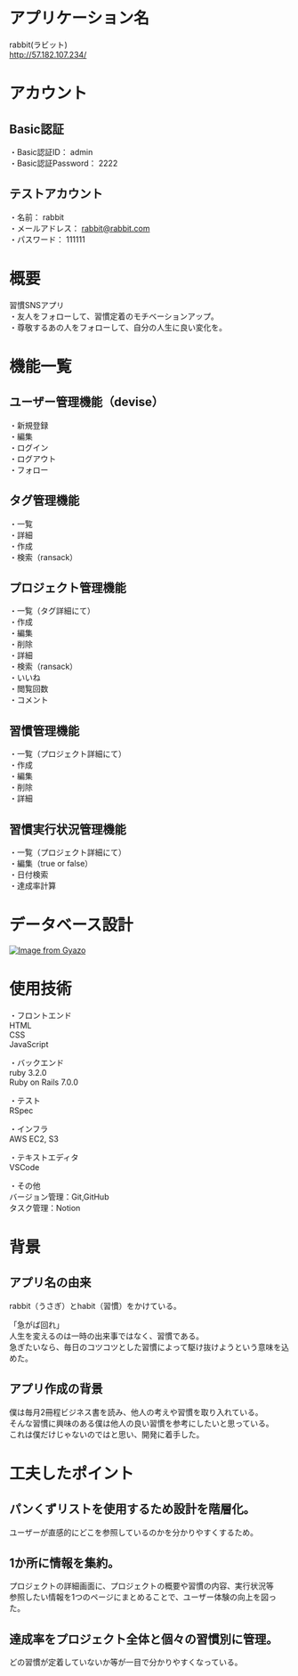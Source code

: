 # アプリケーション名
rabbit(ラビット)  
http://57.182.107.234/

# アカウント
## Basic認証
・Basic認証ID： admin  
・Basic認証Password： 2222  
## テストアカウント
・名前： rabbit  
・メールアドレス： rabbit@rabbit.com  
・パスワード： 111111  

# 概要
習慣SNSアプリ  
・友人をフォローして、習慣定着のモチベーションアップ。  
・尊敬するあの人をフォローして、自分の人生に良い変化を。  

# 機能一覧
## ユーザー管理機能（devise）
・新規登録  
・編集  
・ログイン  
・ログアウト  
・フォロー  
## タグ管理機能
・一覧  
・詳細  
・作成  
・検索（ransack）  
## プロジェクト管理機能
・一覧（タグ詳細にて）  
・作成  
・編集  
・削除  
・詳細  
・検索（ransack）  
・いいね  
・閲覧回数  
・コメント
## 習慣管理機能
・一覧（プロジェクト詳細にて）  
・作成  
・編集  
・削除  
・詳細  
## 習慣実行状況管理機能
・一覧（プロジェクト詳細にて）  
・編集（true or false）  
・日付検索  
・達成率計算  

# データベース設計
[![Image from Gyazo](https://i.gyazo.com/16a6090537ed0ea95a43bfb71588f7dd.png)](https://gyazo.com/16a6090537ed0ea95a43bfb71588f7dd)

# 使用技術  
・フロントエンド  
HTML  
CSS  
JavaScript  

・バックエンド  
ruby 3.2.0  
Ruby on Rails 7.0.0  

・テスト  
RSpec  

・インフラ  
AWS EC2, S3  

・テキストエディタ  
VSCode  

・その他  
バージョン管理：Git,GitHub  
タスク管理：Notion

# 背景
## アプリ名の由来
rabbit（うさぎ）とhabit（習慣）をかけている。  

「急がば回れ」  
人生を変えるのは一時の出来事ではなく、習慣である。  
急ぎたいなら、毎日のコツコツとした習慣によって駆け抜けようという意味を込めた。  
## アプリ作成の背景
僕は毎月2冊程ビジネス書を読み、他人の考えや習慣を取り入れている。  
そんな習慣に興味のある僕は他人の良い習慣を参考にしたいと思っている。  
これは僕だけじゃないのではと思い、開発に着手した。

# 工夫したポイント
## パンくずリストを使用するため設計を階層化。
ユーザーが直感的にどこを参照しているのかを分かりやすくするため。
## 1か所に情報を集約。
プロジェクトの詳細画面に、プロジェクトの概要や習慣の内容、実行状況等  
参照したい情報を1つのページにまとめることで、ユーザー体験の向上を図った。
## 達成率をプロジェクト全体と個々の習慣別に管理。
どの習慣が定着していないか等が一目で分かりやすくなっている。